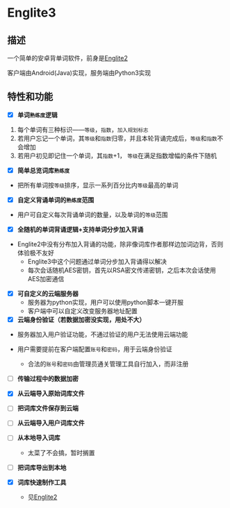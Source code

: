 # Englite3

## 描述

一个简单的安卓背单词软件，前身是[Englite2](https://github.com/Wldcmzy/Mess-Mess/tree/master/EngLite2)

客户端由Android(Java)实现，服务端由Python3实现

## 特性和功能


- [x] **单词`熟练度`逻辑**
1. 每个单词有三种标识——`等级`，`指数`，`加入规划标志`
  2. 若用户忘记一个单词，其`等级`和`指数`归零，并且本轮背诵完成后，`等级`和`指数`不会增加
  3. 若用户初见即记住一个单词，其`指数`+1， `等级`在满足指数增幅的条件下随机
- [x] **简单总览词库`熟练度`**
- 把所有单词按`等级`排序，显示一系列百分比内`等级`最高的单词
- [x] **自定义背诵单词的`熟练度`范围**
- 用户可自定义每次背诵单词的数量，以及单词的`等级`范围
- [x] **全随机的单词背诵逻辑+支持单词分步加入背诵**
- Englite2中没有分布加入背诵的功能，除非像词库作者那样边加词边背，否则体验极不友好
  - Englite3中这个问题通过单词分步加入背诵得以解决
  - 每次会话随机AES密钥，首先以RSA密文传递密钥，之后本次会话使用AES加密通信
- [x] **可自定义的云端服务器**
  - 服务器为python实现，用户可以使用python脚本一键开服
  - 客户端中可以自定义改变服务器地址配置
- [x] **云端身份验证（若数据加密没实现，用处不大）**
- 服务器加入用户验证功能，不通过验证的用户无法使用云端功能
  
- 用户需要提前在客户端配置`账号`和`密码`，用于云端身份验证
  - 合法的`账号`和`密码`由管理员通关管理工具自行加入，而非注册
- [ ] **传输过程中的数据加密**
- [x] **从云端导入原始词库文件**
- [ ] **把词库文件保存到云端**
- [ ] **从云端导入用户词库文件**
- [ ] **从本地导入词库**

  - 太菜了不会搞，暂时搁置
- [ ] **把词库导出到本地**
- [x] **词库快速制作工具**
  - 见[Englite2](https://github.com/Wldcmzy/Mess-Mess/tree/master/EngLite2)